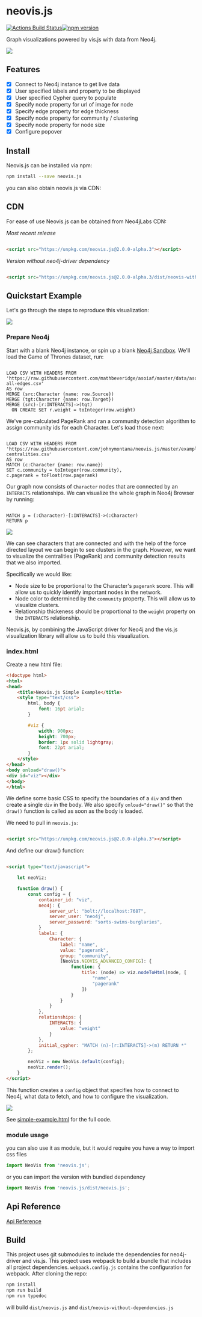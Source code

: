 # neovis.js

[![Actions Build Status](https://github.com/neo4j-contrib/neovis.js/workflows/CI/badge.svg?branch=master)]()[![npm version](https://badge.fury.io/js/neovis.js.svg)](https://badge.fury.io/js/neovis.js)

Graph visualizations powered by vis.js with data from Neo4j.

![](img/example-viz.png)

## Features

- [x] Connect to Neo4j instance to get live data
- [x] User specified labels and property to be displayed
- [x] User specified Cypher query to populate
- [x] Specify node property for url of image for node
- [x] Specify edge property for edge thickness
- [x] Specify node property for community / clustering
- [x] Specify node property for node size
- [x] Configure popover

## Install

Neovis.js can be installed via npm:

```bash
npm install --save neovis.js
```

you can also obtain neovis.js via CDN:

## CDN

For ease of use Neovis.js can be obtained from Neo4jLabs CDN:

*Most recent release*

```html

<script src="https://unpkg.com/neovis.js@2.0.0-alpha.3"></script>
```

*Version without neo4j-driver dependency*

```html

<script src="https://unpkg.com/neovis.js@2.0.0-alpha.3/dist/neovis-without-dependencies.js"></script>
```

## Quickstart Example

Let's go through the steps to reproduce this visualization:

![](img/example-viz.png)

### Prepare Neo4j

Start with a blank Neo4j instance, or spin up a blank [Neo4j Sandbox](https://neo4jsandbox.com). We'll load the Game of
Thrones dataset, run:

```cypher

LOAD CSV WITH HEADERS FROM 'https://raw.githubusercontent.com/mathbeveridge/asoiaf/master/data/asoiaf-all-edges.csv'
AS row
MERGE (src:Character {name: row.Source})
MERGE (tgt:Character {name: row.Target})
MERGE (src)-[r:INTERACTS]->(tgt)
  ON CREATE SET r.weight = toInteger(row.weight)
```

We've pre-calculated PageRank and ran a community detection algorithm to assign community ids for each Character. Let's
load those next:

```cypher

LOAD CSV WITH HEADERS FROM 'https://raw.githubusercontent.com/johnymontana/neovis.js/master/examples/data/got-centralities.csv'
AS row
MATCH (c:Character {name: row.name})
SET c.community = toInteger(row.community),
c.pagerank = toFloat(row.pagerank)
```

Our graph now consists of `Character` nodes that are connected by an `INTERACTS` relationships. We can visualize the
whole graph in Neo4j Browser by running:

```cypher

MATCH p = (:Character)-[:INTERACTS]->(:Character)
RETURN p
```

![](/img/got-neo4j-browser.png)

We can see characters that are connected and with the help of the force directed layout we can begin to see clusters in
the graph. However, we want to visualize the centralities (PageRank) and community detection results that we also
imported.

Specifically we would like:

* Node size to be proportional to the Character's `pagerank` score. This will allow us to quickly identify important
  nodes in the network.
* Node color to determined by the `community` property. This will allow us to visualize clusters.
* Relationship thickeness should be proportional to the `weight` property on the `INTERACTS` relationship.

Neovis.js, by combining the JavaScript driver for Neo4j and the vis.js visualization library will allow us to build this
visualization.

### index.html

Create a new html file:

```html
<!doctype html>
<html>
<head>
    <title>Neovis.js Simple Example</title>
    <style type="text/css">
        html, body {
            font: 16pt arial;
        }

        #viz {
            width: 900px;
            height: 700px;
            border: 1px solid lightgray;
            font: 22pt arial;
        }
    </style>
</head>
<body onload="draw()">
<div id="viz"></div>
</body>
</html>

```

We define some basic CSS to specify the boundaries of a `div` and then create a single `div` in the body. We also
specify `onload="draw()"` so that the `draw()` function is called as soon as the body is loaded.

We need to pull in `neovis.js`:

```html

<script src="https://unpkg.com/neovis.js@2.0.0-alpha.3"></script>
```

And define our draw() function:

```html

<script type="text/javascript">

    let neoViz;

    function draw() {
        const config = {
            container_id: "viz",
            neo4j: {
                server_url: "bolt://localhost:7687",
                server_user: "neo4j",
                server_password: "sorts-swims-burglaries",
            }
            labels: {
                Character: {
                    label: "name",
                    value: "pagerank",
                    group: "community",
                    [NeoVis.NEOVIS_ADVANCED_CONFIG]: {
                        function: {
                            title: (node) => viz.nodeToHtml(node, [
                                "name",
                                "pagerank"
                            ])
                        }
                    }
                }
            },
            relationships: {
                INTERACTS: {
                    value: "weight"
                }
            },
            initial_cypher: "MATCH (n)-[r:INTERACTS]->(m) RETURN *"
        };

        neoViz = new NeoVis.default(config);
        neoViz.render();
    }
</script>
```

This function creates a `config` object that specifies how to connect to Neo4j, what data to fetch, and how to configure
the visualization.

![](/img/example-viz.png)

See [simple-example.html](/examples/simple-example.html) for the full code.

### module usage

you can also use it as module, but it would require you have a way to import css files

```javascript
import NeoVis from 'neovis.js';
```

or you can import the version with bundled dependency

```javascript
import NeoVis from 'neovis.js/dist/neovis.js';
```

## Api Reference

[Api Reference](docs/markdown)

## Build

This project uses git submodules to include the dependencies for neo4j-driver and vis.js. This project uses webpack to
build a bundle that includes all project dependencies. `webpack.config.js` contains the configuration for webpack. After
cloning the repo:

```bash
npm install
npm run build
npm run typedoc
```

will build `dist/neovis.js` and `dist/neovis-without-dependencies.js` 



